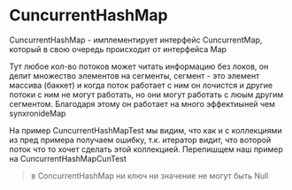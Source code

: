 #  CuncurrentHashMap

CuncurrentHashMap - имплементирует интерфейс CuncurrentMap, который в свою очередь происходит от интерфейса Map

Тут любое кол-во потоков может читать информацию без локов, он делит множество элементов на сегменты, сегмент - это элемент массива (баккет) и когда поток работает с ним он лочистся и другие потоки с ним не могут работать, но они могут работать с люым другим сегментом.
Благодаря этому он работает на много эффектиыней чем synxronideMap

На пример CuncurrentHashMapTest мы видим, что как и с коллекциями из пред примера получаем ошибку, т.к. итератор видит, что воторой поток что то хочет сделать 
этой коллекцией.
Перепишщем наш пример на CuncurrentHashMapCunTest

> в ConcurrentHashMap ни ключ ни значение не могут быть Null
